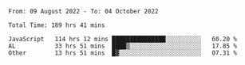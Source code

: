
<!--START_SECTION:waka-->

```text
From: 09 August 2022 - To: 04 October 2022

Total Time: 189 hrs 41 mins

JavaScript   114 hrs 12 mins ███████████████░░░░░░░░░░   60.20 %
AL           33 hrs 51 mins  ████▒░░░░░░░░░░░░░░░░░░░░   17.85 %
Other        13 hrs 51 mins  █▓░░░░░░░░░░░░░░░░░░░░░░░   07.31 %
```

<!--END_SECTION:waka-->











